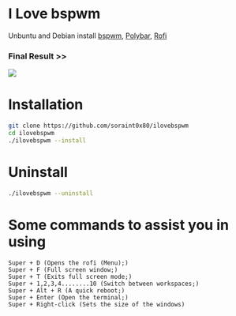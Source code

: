 # I Love bspwm
Unbuntu and Debian install [bspwm](https://github.com/baskerville/bspwm), [Polybar](https://github.com/polybar/polybar), [Rofi](https://github.com/davatorium/rofi)

### Final Result >>
![](https://i.imgur.com/dZOE26D.png)

# Installation
```sh
git clone https://github.com/soraint0x80/ilovebspwm
cd ilovebspwm
./ilovebspwm --install
```

# Uninstall
```sh
./ilovebspwm --uninstall
```

# Some commands to assist you in using

    Super + D (Opens the rofi (Menu);)
    Super + F (Full screen window;)
    Super + T (Exits full screen mode;)
    Super + 1,2,3,4........10 (Switch between workspaces;)
    Super + Alt + R (A quick reboot;)
    Super + Enter (Open the terminal;)
    Super + Right-click (Sets the size of the windows)
